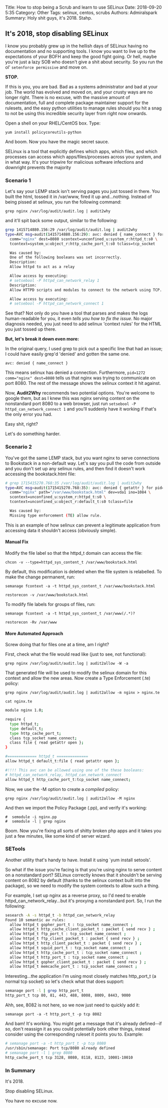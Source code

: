Title: How to stop being a Scrub and learn to use SELinux
Date: 2018-09-20 5:35
Category: Other
Tags: selinux, centos, scrubs
Authors: Admiralspark
Summary: Holy shit guys, it's 2018. Stahp.

## It's 2018, stop disabling SELinux

I know you probably grew up in the hellish days of SELinux having no documentation and no supporting tools. I know you want to live up to the expectations of your BOFH and keep the good fight going. Or hell, maybe you're just a lazy SOB who doesn't give a shit about security. So you run the ol' `setenforce permissive` and move on.

**STOP.**

If this is you, you are bad. Bad as a systems administrator and bad at your job. The world has evolved and moved on, and your crusty ways are no longer right. There is no excuse, with the massive amount of documentation, full and complete package maintainer support for the rulesets, and the easy python utilities to manage rules should you hit a snag to not be using this incredible security layer from right now onwards. 

Open a shell on your RHEL/CentOS box. Type:

`yum install policycoreutils-python`

And boom. Now you have the magic secret sauce. 

SELinux is a tool that explicitly defines which apps, which files, and which processes can access which apps/files/processes across your system, and in what way. It's your tripwire for malicious software infections and downright prevents the majority 

### Scenario 1

Let's say your LEMP stack isn't serving pages you just tossed in there. You built the html, tossed it in /var/www, fired it up and...nothing. Instead of being pissed at selinux, you run the following command:

`grep nginx /var/log/audit/audit.log | audit2why`

and it'll spit back some output, similar to the following:

```bash
grep 1415714880.156:29 /var/log/audit/audit.log | audit2why
type=AVC msg=audit(1415714880.156:29): avc: denied { name_connect } for pid=1349 \
  comm="nginx" dest=8080 scontext=unconfined_u:system_r:httpd_t:s0 \
  tcontext=system_u:object_r:http_cache_port_t:s0 tclass=tcp_socket

  Was caused by:
  One of the following booleans was set incorrectly.
  Description:
  Allow httpd to act as a relay

  Allow access by executing:
  # setsebool -P httpd_can_network_relay 1
  Description:
  Allow HTTPD scripts and modules to connect to the network using TCP.

  Allow access by executing:
  # setsebool -P httpd_can_network_connect 1
```

See that? Not only do you have a tool that parses and makes the logs human-readable for you, it even *tells you how to fix the issue*. No major diagnosis needed, you just need to add selinux 'context rules' for the HTML you just tossed up there.

**But, let's break it down even more:**

In the original query, I used grep to pick out a specific line that had an issue; I could have easily grep'd 'denied' and gotten the same one.

`avc: denied { name_connect }`

This means selinux has denied a connection. Furthermore, `pid=1272 comm="nginx" dest=8080` tells us that nginx was trying to communicate on port 8080. The rest of the message shows the selinux context it hit against.

Now, **Audit2Why** recommends two potential options. You're welcome to google them, but as I knew this was nginx serving content on the nonstandard port 8080 to a web browser, just run `setsebool -P httpd_can_network_connect 1` and you'll suddenly have it working if that's the only error you had.

Easy shit, right?

Let's do something harder. 

### Scenario 2

You've got the same LEMP stack, but you want nginx to serve connections to Bookstack in a non-default way. Let's say you pull the code from outside and you don't set up any selinux rules, and then find it doesn't work accessing the bookstack.html file:

```bash
# grep 1715415270.768:35 /var/log/audit/audit.log | audit2why
type=AVC msg=audit(1715415270.768:35): avc: denied { getattr } for pid=1440 \
  comm="nginx" path="/var/www/bookstack.html" dev=vda1 ino=1084 \
  scontext=unconfined_u:system_r:httpd_t:s0 \
  tcontext=unconfined_u:object_r:default_t:s0 tclass=file

  Was caused by:
  Missing type enforcement (TE) allow rule.
```

This is an example of how selinux can prevent a legitimate application from accessing data it shouldn't access (obviously simple).

#### Manual Fix

Modify the file label so that the httpd_t domain can access the file:

`chcon -v --type=httpd_sys_content_t /var/www/bookstack.html`

By default, this modification is deleted when the file system is relabelled. To make the change permanent, run:

`semanage fcontext -a -t httpd_sys_content_t /var/www/bookstack.html`

`restorecon -v /var/www/bookstack.html`

To modify file labels for groups of files, run:

`semanage fcontext -a -t httpd_sys_content_t /var/www(/.*)?`

`restorecon -Rv /var/www`

#### More Automated Approach

Screw doing that for files one at a time, am I right?

First, check what the file would read like (just to see, not functional):

`grep nginx /var/log/audit/audit.log | audit2allow -W -a`

That generated file will be used to modify the selinux domain for this context and allow the new areas. Now create a Type Enforcement (.te) policy:

`grep nginx /var/log/audit/audit.log | audit2allow -m nginx > nginx.te`

`cat nginx.te`

```bash
module nginx 1.0;

require {
  type httpd_t;
  type default_t;
  type http_cache_port_t;
  class tcp_socket name_connect;
  class file { read getattr open };
}

#============= httpd_t ==============
allow httpd_t default_t:file { read getattr open };

#!!!! This avc can be allowed using one of the these booleans:
# httpd_can_network_relay, httpd_can_network_connect
allow httpd_t http_cache_port_t:tcp_socket name_connect;
```

Now, we use the -M option to create a *compiled* policy:

`grep nginx /var/log/audit/audit.log | audit2allow -M nginx`

And then we import the Policy Package (.pp), and verify it's working:

```
#  semodule -i nginx.pp
#  semodule -l | grep nginx
```

Boom. Now you're fixing all sorts of shitty broken php apps and it takes you just a few minutes, like some kind of server wizard.

### SETools

Another utility that's handy to have. Install it using `yum install setools'.

So what if the issue you're facing is that you're using nginx to serve content on a nonstandard port? SELinux correctly knows that it shouldn't be serving content on 8082 by default (thanks to the selinux context built into the package), so we need to modify the system contexts to allow such a thing.

For example, I set up nginx as a reverse proxy, so I'd need to enable httpd_can_network_relay...but it's proxying a nonstandard port. So, I run the following:

```bash
sesearch -A -s httpd_t -b httpd_can_network_relay
Found 10 semantic av rules:
  allow httpd_t gopher_port_t : tcp_socket name_connect ;
  allow httpd_t http_cache_client_packet_t : packet { send recv } ;
  allow httpd_t ftp_port_t : tcp_socket name_connect ;
  allow httpd_t ftp_client_packet_t : packet { send recv } ;
  allow httpd_t http_client_packet_t : packet { send recv } ;
  allow httpd_t squid_port_t : tcp_socket name_connect ;
  allow httpd_t http_cache_port_t : tcp_socket name_connect ;
  allow httpd_t http_port_t : tcp_socket name_connect ;
  allow httpd_t gopher_client_packet_t : packet { send recv } ;
  allow httpd_t memcache_port_t : tcp_socket name_connect ;
```

Interesting...the application I'm using most closely matches http_port_t (a normal tcp socket) so let's check what that does support:

```bash
semanage port -l | grep http_port_t
http_port_t tcp 80, 81, 443, 488, 8008, 8009, 8443, 9000
```

Ahh, see, 8082 is not here, so we now just need to quickly add it:

`semanage port -a -t http_port_t -p tcp 8082`

And bam! It's working. You might get a message that it's already defined--if so, don't reassign it as you could potentially bork other things, instead consider using the corresponding ruleset it points you to. Example:

```bash
# semanage port -a -t http_port_t -p tcp 8080
/usr/sbin/semanage: Port tcp/8080 already defined
# semanage port -l | grep 8080
http_cache_port_t tcp 3128, 8080, 8118, 8123, 10001-10010
```

### In Summary

It's 2018.

Stop disabling SELinux. 

You have no excuse now. 